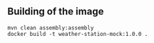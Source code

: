 ## Building of the image

```shell
mvn clean assembly:assembly
docker build -t weather-station-mock:1.0.0 .
```